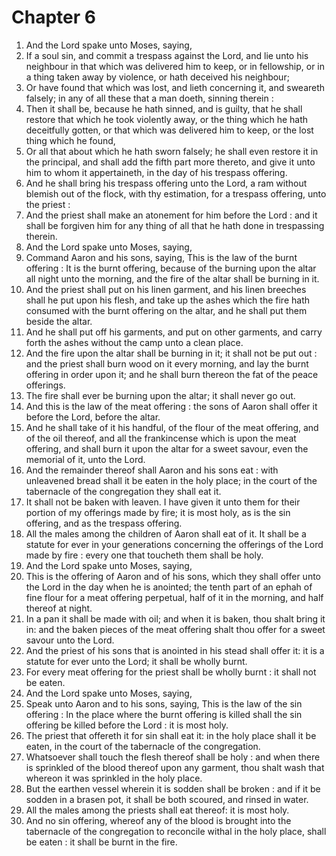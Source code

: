 # Chapter 6

1. And the Lord spake unto Moses, saying,
2. If a soul sin, and commit a trespass against the Lord, and lie unto his neighbour in that which was delivered him to keep, or in fellowship, or in a thing taken away by violence, or hath deceived his neighbour;
3. Or have found that which was lost, and lieth concerning it, and sweareth falsely; in any of all these that a man doeth, sinning therein :
4. Then it shall be, because he hath sinned, and is guilty, that he shall restore that which he took violently away, or the thing which he hath deceitfully gotten, or that which was delivered him to keep, or the lost thing which he found,
5. Or all that about which he hath sworn falsely; he shall even restore it in the principal, and shall add the fifth part more thereto, and give it unto him to whom it appertaineth, in the day of his trespass offering.
6. And he shall bring his trespass offering unto the Lord, a ram without blemish out of the flock, with thy estimation, for a trespass offering, unto the priest :
7. And the priest shall make an atonement for him before the Lord : and it shall be forgiven him for any thing of all that he hath done in trespassing therein.
8. And the Lord spake unto Moses, saying,
9. Command Aaron and his sons, saying, This is the law of the burnt offering : It is the burnt offering, because of the burning upon the altar all night unto the morning, and the fire of the altar shall be burning in it.
10. And the priest shall put on his linen garment, and his linen breeches shall he put upon his flesh, and take up the ashes which the fire hath consumed with the burnt offering on the altar, and he shall put them beside the altar.
11. And he shall put off his garments, and put on other garments, and carry forth the ashes without the camp unto a clean place.
12. And the fire upon the altar shall be burning in it; it shall not be put out : and the priest shall burn wood on it every morning, and lay the burnt offering in order upon it; and he shall burn thereon the fat of the peace offerings.
13. The fire shall ever be burning upon the altar; it shall never go out.
14. And this is the law of the meat offering : the sons of Aaron shall offer it before the Lord, before the altar.
15. And he shall take of it his handful, of the flour of the meat offering, and of the oil thereof, and all the frankincense which is upon the meat offering, and shall burn it upon the altar for a sweet savour, even the memorial of it, unto the Lord.
16. And the remainder thereof shall Aaron and his sons eat : with unleavened bread shall it be eaten in the holy place; in the court of the tabernacle of the congregation they shall eat it.
17. It shall not be baken with leaven. I have given it unto them for their portion of my offerings made by fire; it is most holy, as is the sin offering, and as the trespass offering.
18. All the males among the children of Aaron shall eat of it. It shall be a statute for ever in your generations concerning the offerings of the Lord made by fire : every one that toucheth them shall be holy.
19. And the Lord spake unto Moses, saying,
20. This is the offering of Aaron and of his sons, which they shall offer unto the Lord in the day when he is anointed; the tenth part of an ephah of fine flour for a meat offering perpetual, half of it in the morning, and half thereof at night.
21. In a pan it shall be made with oil; and when it is baken, thou shalt bring it in: and the baken pieces of the meat offering shalt thou offer for a sweet savour unto the Lord.
22. And the priest of his sons that is anointed in his stead shall offer it: it is a statute for ever unto the Lord; it shall be wholly burnt.
23. For every meat offering for the priest shall be wholly burnt : it shall not be eaten.
24. And the Lord spake unto Moses, saying,
25. Speak unto Aaron and to his sons, saying, This is the law of the sin offering : In the place where the burnt offering is killed shall the sin offering be killed before the Lord : it is most holy.
26. The priest that offereth it for sin shall eat it: in the holy place shall it be eaten, in the court of the tabernacle of the congregation.
27. Whatsoever shall touch the flesh thereof shall be holy : and when there is sprinkled of the blood thereof upon any garment, thou shalt wash that whereon it was sprinkled in the holy place.
28. But the earthen vessel wherein it is sodden shall be broken : and if it be sodden in a brasen pot, it shall be both scoured, and rinsed in water.
29. All the males among the priests shall eat thereof: it is most holy.
30. And no sin offering, whereof any of the blood is brought into the tabernacle of the congregation to reconcile withal in the holy place, shall be eaten : it shall be burnt in the fire.

